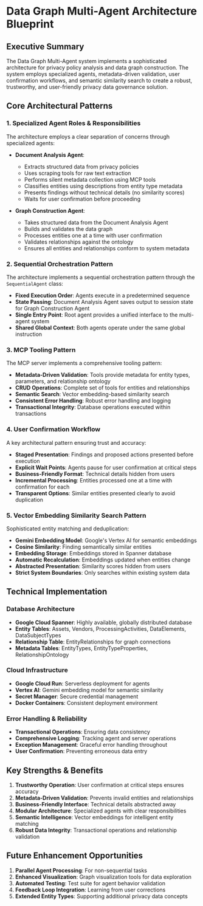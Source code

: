 # Data Graph Multi-Agent Architecture Blueprint

## Executive Summary

The Data Graph Multi-Agent system implements a sophisticated architecture for privacy policy analysis and data graph construction. The system employs specialized agents, metadata-driven validation, user confirmation workflows, and semantic similarity search to create a robust, trustworthy, and user-friendly privacy data governance solution.

## Core Architectural Patterns

### 1. Specialized Agent Roles & Responsibilities

The architecture employs a clear separation of concerns through specialized agents:

* **Document Analysis Agent**: 
  - Extracts structured data from privacy policies
  - Uses scraping tools for raw text extraction
  - Performs silent metadata collection using MCP tools
  - Classifies entities using descriptions from entity type metadata
  - Presents findings without technical details (no similarity scores)
  - Waits for user confirmation before proceeding

* **Graph Construction Agent**:
  - Takes structured data from the Document Analysis Agent
  - Builds and validates the data graph
  - Processes entities one at a time with user confirmation
  - Validates relationships against the ontology
  - Ensures all entities and relationships conform to system metadata

### 2. Sequential Orchestration Pattern

The architecture implements a sequential orchestration pattern through the `SequentialAgent` class:

* **Fixed Execution Order**: Agents execute in a predetermined sequence
* **State Passing**: Document Analysis Agent saves output to session state for Graph Construction Agent
* **Single Entry Point**: Root agent provides a unified interface to the multi-agent system
* **Shared Global Context**: Both agents operate under the same global instruction

### 3. MCP Tooling Pattern

The MCP server implements a comprehensive tooling pattern:

* **Metadata-Driven Validation**: Tools provide metadata for entity types, parameters, and relationship ontology
* **CRUD Operations**: Complete set of tools for entities and relationships
* **Semantic Search**: Vector embedding-based similarity search
* **Consistent Error Handling**: Robust error handling and logging
* **Transactional Integrity**: Database operations executed within transactions

### 4. User Confirmation Workflow

A key architectural pattern ensuring trust and accuracy:

* **Staged Presentation**: Findings and proposed actions presented before execution
* **Explicit Wait Points**: Agents pause for user confirmation at critical steps
* **Business-Friendly Format**: Technical details hidden from users
* **Incremental Processing**: Entities processed one at a time with confirmation for each
* **Transparent Options**: Similar entities presented clearly to avoid duplication

### 5. Vector Embedding Similarity Search Pattern

Sophisticated entity matching and deduplication:

* **Gemini Embedding Model**: Google's Vertex AI for semantic embeddings
* **Cosine Similarity**: Finding semantically similar entities
* **Embedding Storage**: Embeddings stored in Spanner database
* **Automatic Recalculation**: Embeddings updated when entities change
* **Abstracted Presentation**: Similarity scores hidden from users
* **Strict System Boundaries**: Only searches within existing system data

## Technical Implementation

### Database Architecture

* **Google Cloud Spanner**: Highly available, globally distributed database
* **Entity Tables**: Assets, Vendors, ProcessingActivities, DataElements, DataSubjectTypes
* **Relationship Table**: EntityRelationships for graph connections
* **Metadata Tables**: EntityTypes, EntityTypeProperties, RelationshipOntology

### Cloud Infrastructure

* **Google Cloud Run**: Serverless deployment for agents
* **Vertex AI**: Gemini embedding model for semantic similarity
* **Secret Manager**: Secure credential management
* **Docker Containers**: Consistent deployment environment

### Error Handling & Reliability

* **Transactional Operations**: Ensuring data consistency
* **Comprehensive Logging**: Tracking agent and server operations
* **Exception Management**: Graceful error handling throughout
* **User Confirmation**: Preventing erroneous data entry

## Key Strengths & Benefits

1. **Trustworthy Operation**: User confirmation at critical steps ensures accuracy
2. **Metadata-Driven Validation**: Prevents invalid entities and relationships
3. **Business-Friendly Interface**: Technical details abstracted away
4. **Modular Architecture**: Specialized agents with clear responsibilities
5. **Semantic Intelligence**: Vector embeddings for intelligent entity matching
6. **Robust Data Integrity**: Transactional operations and relationship validation

## Future Enhancement Opportunities

1. **Parallel Agent Processing**: For non-sequential tasks
2. **Enhanced Visualization**: Graph visualization tools for data exploration
3. **Automated Testing**: Test suite for agent behavior validation
4. **Feedback Loop Integration**: Learning from user corrections
5. **Extended Entity Types**: Supporting additional privacy data concepts
